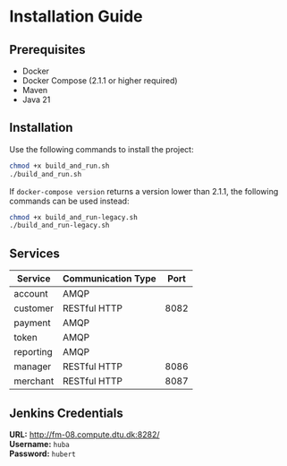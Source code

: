 # Installation Guide
## Prerequisites
* Docker
* Docker Compose (2.1.1 or higher required)
* Maven
* Java 21

## Installation
Use the following commands to install the project:
```bash
chmod +x build_and_run.sh
./build_and_run.sh
```

If `docker-compose version` returns a version lower than 2.1.1, the following commands can be used instead:

```bash
chmod +x build_and_run-legacy.sh
./build_and_run-legacy.sh
```

## Services
| Service   | Communication Type | Port |
|-----------|--------------------|------|
| account   | AMQP               |      |
| customer  | RESTful HTTP       | 8082 |
| payment   | AMQP               |      |
| token     | AMQP               |      |
| reporting | AMQP               |      |
| manager   | RESTful HTTP       | 8086 |
| merchant  | RESTful HTTP       | 8087 |

## Jenkins Credentials

**URL:** http://fm-08.compute.dtu.dk:8282/  
**Username:** `huba`  
**Password:** `hubert`

